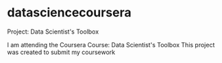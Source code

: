 # datasciencecoursera
Project: Data Scientist's Toolbox

I am attending the Coursera Course: Data Scientist's Toolbox
This project was created to submit my coursework 
